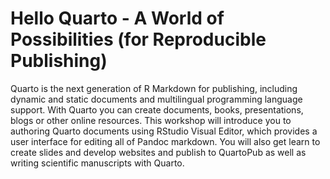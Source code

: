 # Hello Quarto - A World of Possibilities (for Reproducible Publishing)

Quarto is the next generation of R Markdown for publishing, including dynamic and static documents and multilingual programming language support. With Quarto you can create documents, books, presentations, blogs or other online resources. This workshop will introduce you to authoring Quarto documents using RStudio Visual Editor, which provides a user interface for editing all of Pandoc markdown. You will also get learn to create slides and develop websites and publish to QuartoPub as well as writing scientific manuscripts with Quarto.
